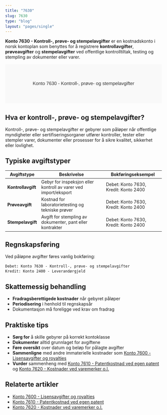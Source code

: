 ```yaml
---
title: "7630"
slug: 7630
type: "blog"
layout: "pages/single"
---
```


**Konto 7630 - Kontroll-, prøve- og stempelavgifter** er en kostnadskonto i norsk kontoplan som benyttes for å registrere **kontrollavgifter**, **prøveavgifter** og **stempelavgifter** ved offentlige kontrolltiltak, testing og stempling av dokumenter eller varer.

![Konto 7630 - Kontroll-, prøve- og stempelavgifter](7630-kontroll-prove-og-stempelavgifter-image.svg)

## Hva er kontroll-, prøve- og stempelavgifter?

Kontroll-, prøve- og stempelavgifter er gebyrer som påløper når offentlige myndigheter eller sertifiseringsorganer utfører kontroller, tester eller stempler varer, dokumenter eller prosesser for å sikre kvalitet, sikkerhet eller lovlighet.

## Typiske avgiftstyper

| Avgiftstype      | Beskrivelse                                              | Bokføringseksempel                                     |
|------------------|----------------------------------------------------------|--------------------------------------------------------|
| **Kontrollavgift** | Gebyr for inspeksjon eller kontroll av varer ved import/eksport | Debet: Konto 7630, Kredit: Konto 2400                  |
| **Prøveavgift**   | Kostnad for laboratorietesting og tekniske prøver        | Debet: Konto 7630, Kredit: Konto 2400                  |
| **Stempelavgift** | Avgift for stempling av dokumenter, pant eller kontrakter | Debet: Konto 7630, Kredit: Konto 2400                  |

## Regnskapsføring

Ved påløpne avgifter føres vanlig bokføring:

```text
Debet: Konto 7630 - Kontroll-, prøve- og stempelavgifter
Kredit: Konto 2400 - Leverandørgjeld
```

## Skattemessig behandling

- **Fradragsberettigede kostnader** når gebyret påløper
- **Periodisering** i henhold til regnskapsår
- Dokumentasjon må foreligge ved krav om fradrag

## Praktiske tips

- **Sørg for** å skille gebyrer på korrekt kontoklasse
- **Dokumenter** alltid grunnlaget for avgiftene
- **Føre oversikt** over datum og beløp for pålagte avgifter
- **Sammenligne** med andre immaterielle kostnader som [Konto 7600 - Lisensavgifter og royalties](/blogs/kontoplan/7600-lisensavgifter-og-royalties "Konto 7600 - Lisensavgifter og royalties")
- **Vurder** sammenheng med [Konto 7610 - Patentkostnad ved egen patent](/blogs/kontoplan/7610-patentkostnad-ved-egen-patent "Konto 7610 - Patentkostnad ved egen patent") og [Konto 7620 - Kostnader ved varemerker o.l.](/blogs/kontoplan/7620-kostnader-ved-varemerker-o-l "Konto 7620 - Kostnader ved varemerker o.l.")

## Relaterte artikler

- [Konto 7600 - Lisensavgifter og royalties](/blogs/kontoplan/7600-lisensavgifter-og-royalties "Konto 7600 - Lisensavgifter og royalties")
- [Konto 7610 - Patentkostnad ved egen patent](/blogs/kontoplan/7610-patentkostnad-ved-egen-patent "Konto 7610 - Patentkostnad ved egen patent")
- [Konto 7620 - Kostnader ved varemerker o.l.](/blogs/kontoplan/7620-kostnader-ved-varemerker-o-l "Konto 7620 - Kostnader ved varemerker o.l.")
